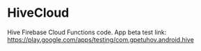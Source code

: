 # HiveCloud
Hive Firebase Cloud Functions code. App beta test link: https://play.google.com/apps/testing/com.gpetuhov.android.hive